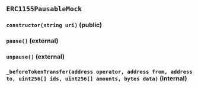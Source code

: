 ## `ERC1155PausableMock`






### `constructor(string uri)` (public)





### `pause()` (external)





### `unpause()` (external)





### `_beforeTokenTransfer(address operator, address from, address to, uint256[] ids, uint256[] amounts, bytes data)` (internal)








